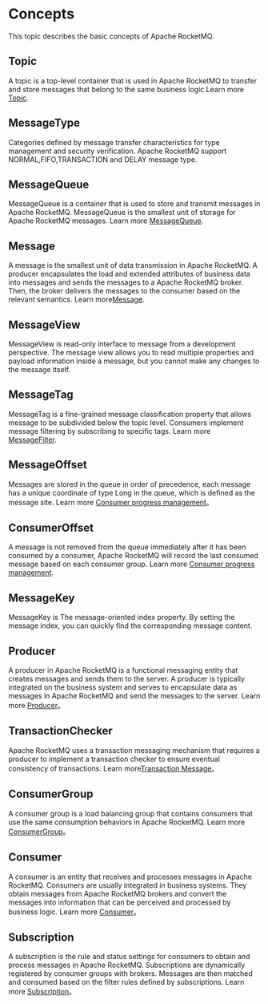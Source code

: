 # Concepts

This topic describes the basic concepts of Apache RocketMQ.

## Topic

A topic is a top-level container that is used in Apache RocketMQ to transfer and store messages that belong to the same business logic.Learn more [Topic](../03-领域模型/02topic.md).

## MessageType
Categories defined by message transfer characteristics for type management and security verification. Apache RocketMQ support NORMAL,FIFO,TRANSACTION and DELAY message type.

## MessageQueue

MessageQueue is a container that is used to store and transmit messages in Apache RocketMQ. MessageQueue is the smallest unit of storage for Apache RocketMQ messages. Learn more [MessageQueue](../03-领域模型/03messagequeue.md).

## Message

A message is the smallest unit of data transmission in Apache RocketMQ. A producer encapsulates the load and extended attributes of business data into messages and sends the messages to a Apache RocketMQ broker. Then, the broker delivers the messages to the consumer based on the relevant semantics. Learn more[Message](../03-领域模型/04message.md).

## MessageView

MessageView is read-only interface to message from a development perspective. The message view allows you to read multiple properties and payload information inside a message, but you cannot make any changes to the message itself.

## MessageTag
MessageTag is a fine-grained message classification property that allows message to be subdivided below the topic level. Consumers implement message filtering by subscribing to specific tags. Learn more [MessageFilter](../04-功能行为/07messagefilter.md).

## MessageOffset

Messages are stored in the queue in order of precedence, each message has a unique coordinate of type Long in the queue, which is defined as the message site. Learn more [Consumer progress management](../04-功能行为/09consumerprogress.md)。

## ConsumerOffset

A message is not removed from the queue immediately after it has been consumed by a consumer, Apache RocketMQ will record the last consumed message based on each consumer group. Learn more [Consumer progress management](../04-功能行为/09consumerprogress.md).

## MessageKey
MessageKey is The message-oriented index property. By setting the message index, you can quickly find the corresponding message content.

## Producer
A producer in Apache RocketMQ is a functional messaging entity that creates messages and sends them to the server. A producer is typically integrated on the business system and serves to encapsulate data as messages in Apache RocketMQ and send the messages to the server. Learn more [Producer](../03-领域模型/04producer.md)。

## TransactionChecker
Apache RocketMQ uses a transaction messaging mechanism that requires a producer to implement a transaction checker to ensure eventual consistency of transactions. Learn more[Transaction Message](../04-功能行为/04transactionmessage.md)。

## ConsumerGroup
A consumer group is a load balancing group that contains consumers that use the same consumption behaviors in Apache RocketMQ. Learn more [ConsumerGroup](../03-领域模型/07consumergroup.md)。

## Consumer
A consumer is an entity that receives and processes messages in Apache RocketMQ. Consumers are usually integrated in business systems. They obtain messages from Apache RocketMQ brokers and convert the messages into information that can be perceived and processed by business logic. Learn more [Consumer](../03-领域模型/08consumer.md)。

## Subscription
A subscription is the rule and status settings for consumers to obtain and process messages in Apache RocketMQ. Subscriptions are dynamically registered by consumer groups with brokers. Messages are then matched and consumed based on the filter rules defined by subscriptions. Learn more [Subscription](../03-领域模型/09subscription.md)。
